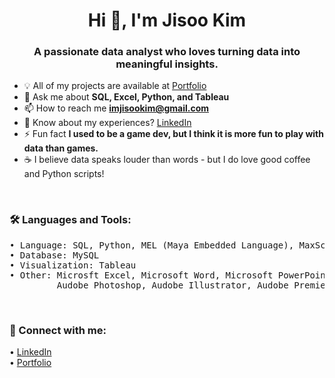 <h1 align="center">Hi 👋, I'm Jisoo Kim</h1>
<h3 align="center">A passionate data analyst who loves turning data into meaningful insights.</h3>


- 💡 All of my projects are available at [Portfolio](https://github.com/jisookim33/Portfolio)
- 💬 Ask me about <b>SQL, Excel, Python, and Tableau</b>
- 📫 How to reach me <b>imjisookim@gmail.com</b>
- 📄 Know about my experiences? [LinkedIn](https://www.linkedin.com/in/jisookim33)
- ⚡ Fun fact <b>I used to be a game dev, but I think it is more fun to play with data than games.</b>
- ☕ I believe data speaks louder than words - but I do love good coffee and Python scripts!

<br />
<h3 align="left">🛠️ Languages and Tools:</h3>
<pre>• Language: SQL, Python, MEL (Maya Embedded Language), MaxScript
• Database: MySQL
• Visualization: Tableau
• Other: Microsft Excel, Microsoft Word, Microsoft PowerPoint, PyCharm, Qt/Pyside, Perforce, Jira,
         Audobe Photoshop, Audobe Illustrator, Audobe Premiere, Autodesk Maya, Autodesk 3ds Max, Unreal Engines</pre>

<br />
<h3 align="left">💞 Connect with me:</h3>
<p align="left">
• <a href="https://www.linkedin.com/in/jisookim33" target="_blank">LinkedIn</a><br />
• <a href="https://www.github.com/jisookim33/Portfolio" target="_blank">Portfolio</a>
